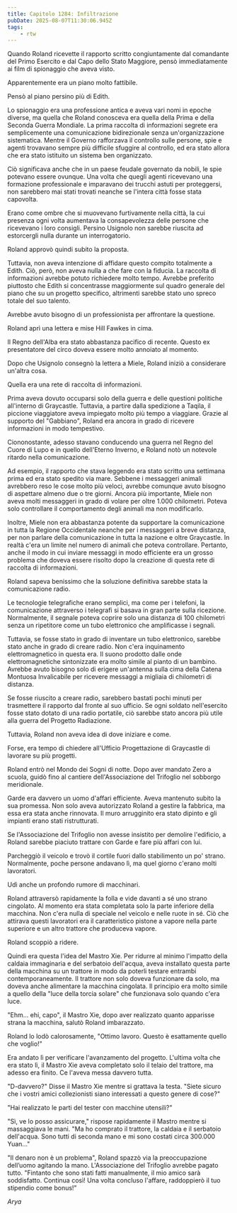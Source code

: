 ```yaml
---
title: Capitolo 1284: Infiltrazione
pubDate: 2025-08-07T11:30:06.945Z
tags:
    - rtw
---
```



Quando Roland ricevette il rapporto scritto congiuntamente dal comandante del Primo Esercito e dal Capo dello Stato Maggiore, pensò immediatamente ai film di spionaggio che aveva visto.


Apparentemente era un piano molto fattibile.


Pensò al piano persino più di Edith.


Lo spionaggio era una professione antica e aveva vari nomi in epoche diverse, ma quella che Roland conosceva era quella della Prima e della Seconda Guerra Mondiale. La prima raccolta di informazioni segrete era semplicemente una comunicazione bidirezionale senza un'organizzazione sistematica. Mentre il Governo rafforzava il controllo sulle persone, spie e agenti trovavano sempre più difficile sfuggire al controllo, ed era stato allora che era stato istituito un sistema ben organizzato.


Ciò significava anche che in un paese feudale governato da nobili, le spie potevano essere ovunque. Una volta che quegli agenti ricevevano una formazione professionale e imparavano dei trucchi astuti per proteggersi, non sarebbero mai stati trovati neanche se l'intera città fosse stata capovolta.


Erano come ombre che si muovevano furtivamente nella città, la cui presenza ogni volta aumentava la consapevolezza delle persone che ricevevano i loro consigli. Persino Usignolo non sarebbe riuscita ad estorcergli nulla durante un interrogatorio.


Roland approvò quindi subito la proposta.


Tuttavia, non aveva intenzione di affidare questo compito totalmente a Edith. Ciò, però, non aveva nulla a che fare con la fiducia. La raccolta di informazioni avrebbe potuto richiedere molto tempo. Avrebbe preferito piuttosto che Edith si concentrasse maggiormente sul quadro generale del piano che su un progetto specifico, altrimenti sarebbe stato uno spreco totale del suo talento.


Avrebbe avuto bisogno di un professionista per affrontare la questione.


Roland aprì una lettera e mise Hill Fawkes in cima.


Il Regno dell'Alba era stato abbastanza pacifico di recente. Questo ex presentatore del circo doveva essere molto annoiato al momento.


Dopo che Usignolo consegnò la lettera a Miele, Roland iniziò a considerare un'altra cosa.


Quella era una rete di raccolta di informazioni.


Prima aveva dovuto occuparsi solo della guerra e delle questioni politiche all'interno di Graycastle. Tuttavia, a partire dalla spedizione a Taqila, il piccione viaggiatore aveva impiegato molto più tempo a viaggiare. Grazie al supporto del "Gabbiano", Roland era ancora in grado di ricevere informazioni in modo tempestivo.


Ciononostante, adesso stavano conducendo una guerra nel Regno del Cuore di Lupo e in quello dell'Eterno Inverno, e Roland notò un notevole ritardo nella comunicazione.


Ad esempio, il rapporto che stava leggendo era stato scritto una settimana prima ed era stato spedito via mare. Sebbene i messaggeri animali avrebbero reso le cose molto più veloci, avrebbe comunque avuto bisogno di aspettare almeno due o tre giorni. Ancora più importante, Miele non aveva molti messaggeri in grado di volare per oltre 1.000 chilometri. Poteva solo controllare il comportamento degli animali ma non modificarlo.


Inoltre, Miele non era abbastanza potente da supportare la comunicazione in tutta la Regione Occidentale neanche per i messaggeri a breve distanza, per non parlare della comunicazione in tutta la nazione e oltre Graycastle. In realtà c'era un limite nel numero di animali che poteva controllare. Pertanto, anche il modo in cui inviare messaggi in modo efficiente era un grosso problema che doveva essere risolto dopo la creazione di questa rete di raccolta di informazioni.


Roland sapeva benissimo che la soluzione definitiva sarebbe stata la comunicazione radio.


Le tecnologie telegrafiche erano semplici, ma come per i telefoni, la comunicazione attraverso i telegrafi si basava in gran parte sulla ricezione. Normalmente, il segnale poteva coprire solo una distanza di 100 chilometri senza un ripetitore come un tubo elettronico che amplificasse i segnali.


Tuttavia, se fosse stato in grado di inventare un tubo elettronico, sarebbe stato anche in grado di creare radio. Non c'era inquinamento elettromagnetico in questa era. Il suono prodotto dalle onde elettromagnetiche sintonizzate era molto simile al pianto di un bambino. Avrebbe avuto bisogno solo di erigere un'antenna sulla cima della Catena Montuosa Invalicabile per ricevere messaggi a migliaia di chilometri di distanza.


Se fosse riuscito a creare radio, sarebbero bastati pochi minuti per trasmettere il rapporto dal fronte al suo ufficio. Se ogni soldato nell'esercito fosse stato dotato di una radio portatile, ciò sarebbe stato ancora più utile alla guerra del Progetto Radiazione.


Tuttavia, Roland non aveva idea di dove iniziare e come.


Forse, era tempo di chiedere all'Ufficio Progettazione di Graycastle di lavorare su più progetti.


Roland entrò nel Mondo dei Sogni di notte. Dopo aver mandato Zero a scuola, guidò fino al cantiere dell'Associazione del Trifoglio nel sobborgo meridionale.


Garde era davvero un uomo d'affari efficiente. Aveva mantenuto subito la sua promessa. Non solo aveva autorizzato Roland a gestire la fabbrica, ma essa era stata anche rinnovata. Il muro arrugginito era stato dipinto e gli impianti erano stati ristrutturati.


Se l'Associazione del Trifoglio non avesse insistito per demolire l'edificio, a Roland sarebbe piaciuto trattare con Garde e fare più affari con lui.


Parcheggiò il veicolo e trovò il cortile fuori dallo stabilimento un po' strano. Normalmente, poche persone andavano lì, ma quel giorno c'erano molti lavoratori.


Udì anche un profondo rumore di macchinari.


Roland attraversò rapidamente la folla e vide davanti a sé uno strano cingolato. Al momento era stata completata solo la parte inferiore della macchina. Non c'era nulla di speciale nel veicolo e nelle ruote in sé. Ciò che attirava questi lavoratori era il caratteristico pistone a vapore nella parte superiore e un altro trattore che produceva vapore.


Roland scoppiò a ridere.


Quindi era questa l'idea del Mastro Xie. Per ridurre al minimo l'impatto della caldaia immaginaria e del serbatoio dell'acqua, aveva installato questa parte della macchina su un trattore in modo da poterli testare entrambi contemporaneamente. Il trattore non solo doveva funzionare da solo, ma doveva anche alimentare la macchina cingolata. Il principio era molto simile a quello della "luce della torcia solare" che funzionava solo quando c'era luce.


"Ehm... ehi, capo", il Mastro Xie, dopo aver realizzato quanto apparisse strana la macchina, salutò Roland imbarazzato.


Roland lo lodò calorosamente, "Ottimo lavoro. Questo è esattamente quello che voglio!"


Era andato lì per verificare l'avanzamento del progetto. L'ultima volta che era stato lì, il Mastro Xie aveva completato solo il telaio del trattore, ma adesso era finito. Ce l'aveva messa davvero tutta.


"D-davvero?" Disse il Mastro Xie mentre si grattava la testa. "Siete sicuro che i vostri amici collezionisti siano interessati a questo genere di cose?"


"Hai realizzato le parti del tester con macchine utensili?"


"Sì, ve lo posso assicurare," rispose rapidamente il Mastro mentre si massaggiava le mani. "Ma ho comprato il trattore, la caldaia e il serbatoio dell'acqua. Sono tutti di seconda mano e mi sono costati circa 300.000 Yuan..."


"Il denaro non è un problema", Roland spazzò via la preoccupazione dell’uomo agitando la mano. L'Associazione del Trifoglio avrebbe pagato tutto. "Fintanto che sono stati fatti manualmente, il mio amico sarà soddisfatto. Continua così! Una volta concluso l'affare, raddoppierò il tuo stipendio come bonus!"


<em>Arya</em>
                                


                                



